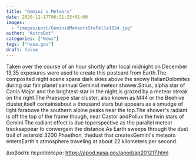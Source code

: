 ```yaml
---
title: "Gemini s Meteors"
date: 2020-12-17T06:21:25+01:00
images:
  - "images/post/GeminidMeteorsStePelle1024.jpg"
author: "AstroBot"
categories: ["News"]
tags: ["nasa.gov"]
draft: false
---
```


Taken over the course of an hour shortly after local midnight on December 13,35 exposures were used to create this postcard from Earth.The composited night scene spans dark skies above the snowy ItalianDolomites during our fair planet'sannual Geminid meteor shower.Sirius, alpha star of Canis Major and the brightest star in the night,is grazed by a meteor streak on the right.The Praesepe star cluster, also known as M44 or the Beehive cluster,itself containsabout a thousand stars but appears as a smudge of light farabove the southern alpine peaks near the top.The shower's radiant is off the top of the frame though, near Castor andPollux the twin stars of Gemini.The radiant effect is due toperspective as the parallel meteor tracksappear to convergein the distance.As Earth sweeps through the dust trail of asteroid 3200 Phaethon, thedust that createsGemini's meteors entersEarth's atmosphere traveling at about 22 kilometers per second. 

Διαβάστε περισσότερα: https://apod.nasa.gov/apod/ap201217.html
